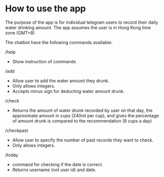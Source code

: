 # How to use the app
The purpose of the app is for individual telegram users to record their daily water drinking amount. The app assumes the user is in Hong Kong time 
zone (GMT+8) 

The chatbot have the following commands available: 

/help
- Show instruction of commands 

/add 
- Allow user to add the water amount they drunk. 
- Only allows integers. 
- Accepts minus sign for deducting water amount drunk. 

/check 
- Returns the amount of water drunk recorded by user on that day, the approximate amount in cups (240ml per cup), and gives the percentage of amount drunk is compared to the 
recommendation (8 cups a day) 

/checkpast 
- Allow user to specify the number of past records they want to check. 
- Only allows integers. 

/today 
- command for checking if the date is correct. 
- Returns username (not user id) and date. 
